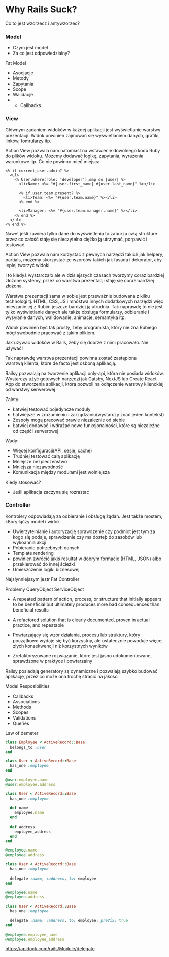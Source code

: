 # Why Rails Suck?
Co to jest wzorzecz i antywzorzec?

### Model
- Czym jest model
- Za co jest odpowiedzialny?

Fat Model
- Asocjacje
- Metody
- Zapytania
- Scope
- Walidacje
- - Callbacks


### View
Głównym zadaniem widoków w każdej aplikacji jest wyświetlanie warstwy prezentacji.
Widok powinien zajmować się wyświetlaniem danych, grafiki, linków, fomrularzy itp.

Action View pozwala nam natomiast na wstawienie dowolnego kodu Ruby do plików widoku.
Możemy dodawać logikę, zapytania, wyrażenia warunkowe itp. Co nie powinno mieć miejsca

``` erb
<% if current_user.admin? %>
  <ul>
    <% User.where(role: 'developer').map do |user| %>
      <li>Name: <%= "#{user.first_name} #{user.last_name}" %></li>

      <% if user.team.present? %>
        <li>Team: <%= "#{user.team.name}" %></li>
      <% end %>

      <li>Manager: <%= "#{user.team.manager.name}" %></li>
    <% end %>
  </ul>
<% end %>
```

Nawet jeśli zawiera tylko dane do wyświetlenia to zaburza całą strukture przez co całość staję się nieczytelna
ciężko ją utrzymać, porpawić i testować.

Action View pozwala nam korzystać z pewnych narzędzi takich jak helpery, partials, możemy skorzystać ze wzorców takich
jak fasada i dekorator, aby lepiej tworzyć widoki.

I to kiedyś wystarczało ale w dzisiejszych czasach tworzymy coraz bardziej złożone systemy, przez co warstwa prezentacji staję się coraz bardziej złożona.

Warstwa prezentacji sama w sobie jest przeważnie budowana z kilku technologi tj. HTML, CSS, JS i mnóstwa innych dodatkowych narzędzi więc mieszanie jej z Rubim jeszcze bardziej ją utrudnia.
Tak naprawdę to nie jest tylko wyświetlanie danych ale także obsługa formularzy, odbieranie i wysyłanie danych, walidowanie, animacje, semantyka itp.

Widok powinien być tak prosty, żeby programista, który nie zna Rubiego mógł swobodnie pracować z takim plikiem.

Jak używać widoków w Rails, żeby się dobrze z nimi pracowało. Nie używać!

Tak naprawdę warstwa prezentacji powinna zostać zastąpiona warstwą klienta, które de facto jest osboną aplikacją.

Railsy pozwalają na tworzenie aplikacji only-api, która nie posiada widoków.
Wystarczy użyć gotowych narzędzi jak Gatsby, NextJS lub Create React App do stworzenia aplikacji, która
pozwoli na odłączenie warstwy klienckiej od warstwy serwerowej

Zalety:
- Łatwiej testować pojedyncze moduły
- Łatwiejsze w zrozumieniu i zarządzaniu(wystarczy znać jeden kontekst)
- Zespoły mogą pracować prawie niezależnie od siebie
- Łatwiej dodawać i wdrażać nowe funkcjonalności, które są niezależne od częśći serwerowej

Wady:
- Więcej konfiguracji(API, sesje, cache)
- Trudniej testować całą aplikację
- Mniejsze bezpieczeństwo
- Mniejsza niezawodność
- Komunikacja między modułami jest wolniejsza

Kiedy stosować?
- Jeśli aplikacja zaczyna się rozrastać

### Controller
Kontrolery odpowiadają za odbieranie i obsługę żądań. Jest także mostem, kßóry łąćzy model i widok
- Uwierzytelnianie i autoryzację
sprawdzenie czy podmiot jest tym za kogo się podaje, sprawdzenie czy ma dosteþ do zasobów lub wykoannia akcji
- Pobieranie potrzebnych danych
- Template rendering
- powinien zwrócić jakiś resultat w dobrym formacie (HTML, JSON) albo przekierować do innej ścieżki
- Umieszczenie logiki biznesowej

Najsłynniejszym jestr Fat Controller

Problemy
QueryObject
ServiceObject

- A repeated pattern of action, process, or structure that initially appears to be beneficial but ultimately produces more bad consequences than beneficial results
- A refactored solution that is clearly documented, proven in actual practice, and
repeatable

- Powtarzający się wzór działania, procesu lub struktury, który początkowo wydaje się być korzystny, ale ostatecznie powoduje więcej złych konsekwencji niż korzystnych wyników
- Zrefaktoryzowane rozwiązanie, które jest jasno udokumentowane, sprawdzone w praktyce i powtarzalny

Railsy posiadają generatory są dynamiczne i pozwalają szybko budować aplikację, przez co może ona trochę stracić na jakości

Model
Resposibilities
- Callbacks
- Associations
- Methods
- Scopes
- Validations
- Queries

Law of demeter
``` Ruby
class Employee < ActiveRecord::Base
  belongs_to :user
end

class User < ActiveRecord::Base
  has_one :employee
end

@user.employee.name
@user.employee.address

class User < ActiveRecord::Base
  has_one :employee
  
  def name
    employee.name
  end
  
  def address
    employee_address
  end
end

@employee.name
@employee.address

class User < ActiveRecord::Base
  has_one :employee
  
  delegate :name, :address, to: employee
end

@employee.name
@employee.address

class User < ActiveRecord::Base
  has_one :employee
  
  delegate :name, :address, to: employee, prefix: true
end

@employee.employee_name
@employee.employee_address
```
https://apidock.com/rails/Module/delegate
